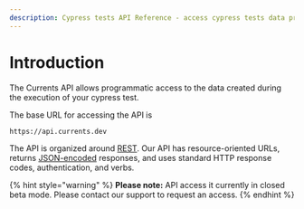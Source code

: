 ```yaml
---
description: Cypress tests API Reference - access cypress tests data programmatically
---
```


# Introduction

The Currents API allows programmatic access to the data created during the execution of your cypress test.

The base URL for accessing the API is

```
https://api.currents.dev
```

The API is organized around [REST](http://en.wikipedia.org/wiki/Representational\_State\_Transfer). Our API has resource-oriented URLs, returns [JSON-encoded](http://www.json.org/) responses, and uses standard HTTP response codes, authentication, and verbs.

{% hint style="warning" %}
**Please note:** API access it currently in closed beta mode. Please contact our support to request an access.
{% endhint %}
